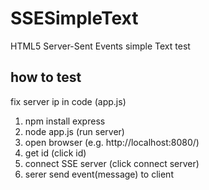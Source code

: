 # SSESimpleText
HTML5 Server-Sent Events simple Text test

## how to test
fix server ip in code (app.js)

1. npm install express
2. node app.js (run server)
3. open browser (e.g. http://localhost:8080/)
4. get id (click id)
5. connect SSE server (click connect server)
6. serer send event(message) to client
